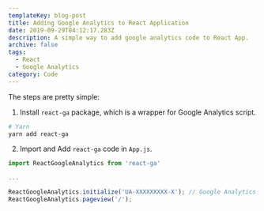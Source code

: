 ```yaml
---
templateKey: blog-post
title: Adding Google Analytics to React Application
date: 2019-09-29T04:12:17.283Z
description: A simple way to add google analytics code to React App.
archive: false
tags:
  - React
  - Google Analytics
category: Code
---
```

The steps are pretty simple:

1. Install `react-ga` package, which is a wrapper for Google Analytics script.


```bash
# Yarn 
yarn add react-ga
```

2. Import and Add `react-ga` code in `App.js`.


```JavaScript
import ReactGoogleAnalytics from 'react-ga'

...

ReactGoogleAnalytics.initialize('UA-XXXXXXXXX-X'); // Google Analytics ID
ReactGoogleAnalytics.pageview('/');
```
